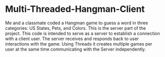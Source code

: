 # Multi-Threaded-Hangman-Client

Me and a classmate coded a Hangman game to guess a word in three categories: US States, Pets, and Colors. This is the server part of the project. This code is intended to serve as a server to establish a connection with a client user. The server receives and responds back to user interactions with the game. Using Threads it creates multiple games per user at the same time communicating with the Server independently.
